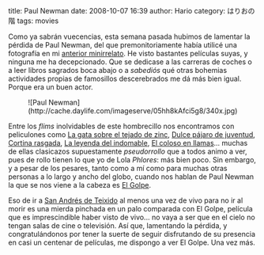 title: Paul Newman
date: 2008-10-07 16:39
author: Hario
category: はりおの階
tags: movies

Como ya sabrán vuecencias, esta semana pasada hubimos de lamentar la
pérdida de Paul Newman, del que premonitoriamente había utilicé una
fotografía en mi [anterior minirrelato](una-carta-bajo-el-sombrero.html).
He visto bastantes películas suyas, y ninguna me ha decepcionado. Que se
dedicase a las carreras de coches o a leer libros sagrados boca abajo o
a *sabediós* qué otras bohemias actividades propias de famosillos
descerebrados me dá más bien igual. Porque era un buen actor.

<figure class="image">
    ![Paul Newman](http://cache.daylife.com/imageserve/05hh8kAfci5g8/340x.jpg)
</figure>

Entre los *flims* inolvidables de este hombrecillo nos encontramos con
peliculones como [La gata sobre el tejado de
zinc](http://es.wikipedia.org/wiki/La_gata_sobre_el_tejado_de_zinc),
[Dulce pájaro de
juventud](http://es.wikipedia.org/wiki/Dulce_p%C3%A1jaro_de_juventud),
[Cortina rasgada](http://es.wikipedia.org/wiki/Cortina_rasgada), [La
leyenda del
indomable](http://es.wikipedia.org/wiki/La_leyenda_del_indomable), [El
coloso en llamas](http://es.wikipedia.org/wiki/El_coloso_en_llamas)...
muchas de ellas clasicazos supuestamente *pseudorrollo* que a todos
animo a ver, pues de rollo tienen lo que yo de Lola *Phlores*: más bien
poco. Sin embargo, y a pesar de los pesares, tanto como a mí como para
muchas otras personas a lo largo y ancho del globo, cuando nos hablan de
Paul Newman la que se nos viene a la cabeza es [El
Golpe](http://es.wikipedia.org/wiki/El_golpe_(1973)).

Eso de ir a [San Andrés de
Teixido](http://es.wikipedia.org/wiki/San_Andr%C3%A9s_de_Teixido) al
menos una vez de vivo para no ir al morir es una mierda pinchada en un
palo comparada con El Golpe, película que es imprescindible haber visto
de vivo... no vaya a ser que en el cielo no tengan salas de cine o
televisión. Así que, lamentando la pérdida, y congratulándonos por tener
la suerte de seguir disfrutando de su presencia en casi un centenar de
películas, me dispongo a ver El Golpe. Una vez más.
